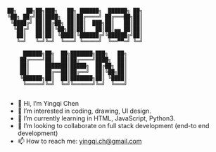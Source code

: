 ```
██╗   ██╗██╗███╗   ██╗ ██████╗  ██████╗ ██╗
╚██╗ ██╔╝██║████╗  ██║██╔════╝ ██╔═══██╗██║
 ╚████╔╝ ██║██╔██╗ ██║██║  ███╗██║   ██║██║
  ╚██╔╝  ██║██║╚██╗██║██║   ██║██║▄▄ ██║██║
   ██║   ██║██║ ╚████║╚██████╔╝╚██████╔╝██║
   ╚═╝   ╚═╝╚═╝  ╚═══╝ ╚═════╝  ╚══▀▀═╝ ╚═╝

     ██████╗██╗  ██╗███████╗███╗   ██╗
    ██╔════╝██║  ██║██╔════╝████╗  ██║
    ██║     ███████║█████╗  ██╔██╗ ██║
    ██║     ██╔══██║██╔══╝  ██║╚██╗██║
    ╚██████╗██║  ██║███████╗██║ ╚████║
     ╚═════╝╚═╝  ╚═╝╚══════╝╚═╝  ╚═══╝
                                      
```
                                                                                 
- 👋 Hi, I’m Yingqi Chen
- 👀 I’m interested in coding, drawing, UI design.
- 🌱 I’m currently learning in HTML, JavaScript, Python3.
- 💞️ I’m looking to collaborate on full stack development (end-to end development)
- 📫 How to reach me: yingqi.ch@gmail.com


<!---
yingqi955/yingqi955 is a ✨ special ✨ repository because its `README.md` (this file) appears on your GitHub profile.
You can click the Preview link to take a look at your changes.
--->
